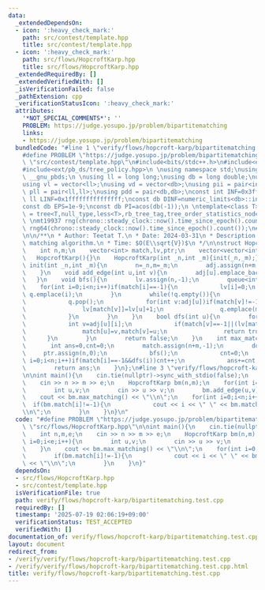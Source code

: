 ```yaml
---
data:
  _extendedDependsOn:
  - icon: ':heavy_check_mark:'
    path: src/contest/template.hpp
    title: src/contest/template.hpp
  - icon: ':heavy_check_mark:'
    path: src/flows/HopcroftKarp.hpp
    title: src/flows/HopcroftKarp.hpp
  _extendedRequiredBy: []
  _extendedVerifiedWith: []
  _isVerificationFailed: false
  _pathExtension: cpp
  _verificationStatusIcon: ':heavy_check_mark:'
  attributes:
    '*NOT_SPECIAL_COMMENTS*': ''
    PROBLEM: https://judge.yosupo.jp/problem/bipartitematching
    links:
    - https://judge.yosupo.jp/problem/bipartitematching
  bundledCode: "#line 1 \"verify/flows/hopcroft-karp/bipartitematching.test.cpp\"\n\
    #define PROBLEM \"https://judge.yosupo.jp/problem/bipartitematching\"\n#line 2\
    \ \"src/contest/template.hpp\"\n#include<bits/stdc++.h>\n#include<ext/pb_ds/assoc_container.hpp>\n\
    #include<ext/pb_ds/tree_policy.hpp>\n \nusing namespace std;\nusing namespace\
    \ __gnu_pbds;\n \nusing ll = long long;\nusing db = long double;\nusing vi = vector<int>;\n\
    using vl = vector<ll>;\nusing vd = vector<db>;\nusing pii = pair<int,int>;\nusing\
    \ pll = pair<ll,ll>;\nusing pdd = pair<db,db>;\nconst int INF=0x3fffffff;\nconst\
    \ ll LINF=0x1fffffffffffffff;\nconst db DINF=numeric_limits<db>::infinity();\n\
    const db EPS=1e-9;\nconst db PI=acos(db(-1));\n \ntemplate<class T>\nusing ordered_set\
    \ = tree<T,null_type,less<T>,rb_tree_tag,tree_order_statistics_node_update>;\n\
    \ \nmt19937 rng(chrono::steady_clock::now().time_since_epoch().count());\nmt19937_64\
    \ rng64(chrono::steady_clock::now().time_since_epoch().count());\n#line 3 \"src/flows/HopcroftKarp.hpp\"\
    \n\n/**\n * Author: Teetat T.\n * Date: 2024-03-31\n * Description: Fast bipartite\
    \ matching algorithm.\n * Time: $O(E\\sqrt{V})$\n */\n\nstruct HopcroftKarp{\n\
    \    int n,m;\n    vector<int> match,lv,ptr;\n    vector<vector<int>> adj;\n \
    \   HopcroftKarp(){}\n    HopcroftKarp(int _n,int _m){init(_n,_m);}\n    void\
    \ init(int _n,int _m){\n        n=_n,m=_m;\n        adj.assign(n+m,vector<int>{});\n\
    \    }\n    void add_edge(int u,int v){\n        adj[u].emplace_back(v+n);\n \
    \   }\n    void bfs(){\n        lv.assign(n,-1);\n        queue<int> q;\n    \
    \    for(int i=0;i<n;i++)if(match[i]==-1){\n            lv[i]=0;\n           \
    \ q.emplace(i);\n        }\n        while(!q.empty()){\n            int u=q.front();\n\
    \            q.pop();\n            for(int v:adj[u])if(match[v]!=-1&&lv[match[v]]==-1){\n\
    \                lv[match[v]]=lv[u]+1;\n                q.emplace(match[v]);\n\
    \            }\n        }\n    }\n    bool dfs(int u){\n        for(int &i=ptr[u];i<adj[u].size();i++){\n\
    \            int v=adj[u][i];\n            if(match[v]==-1||(lv[match[v]]==lv[u]+1&&dfs(match[v]))){\n\
    \                match[u]=v,match[v]=u;\n                return true;\n      \
    \      }\n        }\n        return false;\n    }\n    int max_matching(){\n \
    \       int ans=0,cnt=0;\n        match.assign(n+m,-1);\n        do{\n       \
    \     ptr.assign(n,0);\n            bfs();\n            cnt=0;\n            for(int\
    \ i=0;i<n;i++)if(match[i]==-1&&dfs(i))cnt++;\n            ans+=cnt;\n        }while(cnt);\n\
    \        return ans;\n    }\n};\n#line 3 \"verify/flows/hopcroft-karp/bipartitematching.test.cpp\"\
    \n\nint main(){\n    cin.tie(nullptr)->sync_with_stdio(false);\n    int n,m,e;\n\
    \    cin >> n >> m >> e;\n    HopcroftKarp bm(n,m);\n    for(int i=0;i<e;i++){\n\
    \        int u,v;\n        cin >> u >> v;\n        bm.add_edge(u,v);\n    }\n\
    \    cout << bm.max_matching() << \"\\n\";\n    for(int i=0;i<n;i++){\n      \
    \  if(bm.match[i]!=-1){\n            cout << i << \" \" << bm.match[i]-n << \"\
    \\n\";\n        }\n    }\n}\n"
  code: "#define PROBLEM \"https://judge.yosupo.jp/problem/bipartitematching\"\n#include\
    \ \"src/flows/HopcroftKarp.hpp\"\n\nint main(){\n    cin.tie(nullptr)->sync_with_stdio(false);\n\
    \    int n,m,e;\n    cin >> n >> m >> e;\n    HopcroftKarp bm(n,m);\n    for(int\
    \ i=0;i<e;i++){\n        int u,v;\n        cin >> u >> v;\n        bm.add_edge(u,v);\n\
    \    }\n    cout << bm.max_matching() << \"\\n\";\n    for(int i=0;i<n;i++){\n\
    \        if(bm.match[i]!=-1){\n            cout << i << \" \" << bm.match[i]-n\
    \ << \"\\n\";\n        }\n    }\n}"
  dependsOn:
  - src/flows/HopcroftKarp.hpp
  - src/contest/template.hpp
  isVerificationFile: true
  path: verify/flows/hopcroft-karp/bipartitematching.test.cpp
  requiredBy: []
  timestamp: '2025-07-19 02:06:19+09:00'
  verificationStatus: TEST_ACCEPTED
  verifiedWith: []
documentation_of: verify/flows/hopcroft-karp/bipartitematching.test.cpp
layout: document
redirect_from:
- /verify/verify/flows/hopcroft-karp/bipartitematching.test.cpp
- /verify/verify/flows/hopcroft-karp/bipartitematching.test.cpp.html
title: verify/flows/hopcroft-karp/bipartitematching.test.cpp
---
```

